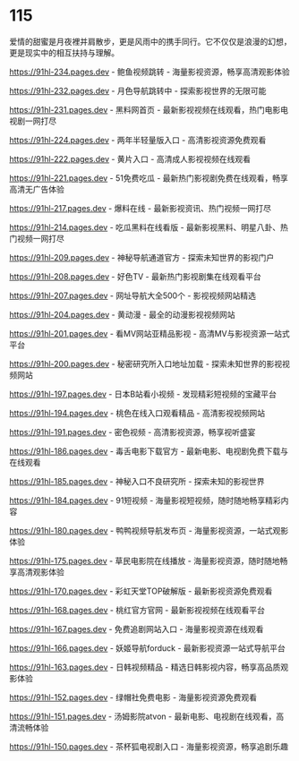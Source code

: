 # 115
爱情的甜蜜是月夜裡并肩散步，更是风雨中的携手同行。它不仅仅是浪漫的幻想，更是现实中的相互扶持与理解。

https://91hl-234.pages.dev - 鲍鱼视频跳转 - 海量影视资源，畅享高清观影体验

https://91hl-232.pages.dev - 月色导航跳转中 - 探索影视世界的无限可能

https://91hl-231.pages.dev - 黑料网首页 - 最新影视视频在线观看，热门电影电视剧一网打尽

https://91hl-224.pages.dev - 两年半轻量版入口 - 高清影视资源免费观看

https://91hl-222.pages.dev - 黄片入口 - 高清成人影视视频在线观看

https://91hl-221.pages.dev - 51免费吃瓜 - 最新热门影视剧免费在线观看，畅享高清无广告体验

https://91hl-217.pages.dev - 爆料在线 - 最新影视资讯、热门视频一网打尽

https://91hl-214.pages.dev - 吃瓜黑料在线看版 - 最新影视黑料、明星八卦、热门视频一网打尽

https://91hl-209.pages.dev - 神秘导航通道官方 - 探索未知世界的影视门户

https://91hl-208.pages.dev - 好色TV - 最新热门影视剧集在线观看平台

https://91hl-207.pages.dev - 网址导航大全500个 - 影视视频网站精选

https://91hl-204.pages.dev - 黄动漫 - 最全的动漫影视视频网站

https://91hl-201.pages.dev - 看MV网站亚精品影视 - 高清MV与影视资源一站式平台

https://91hl-200.pages.dev - 秘密研究所入口地址加载 - 探索未知世界的影视视频网站

https://91hl-197.pages.dev - 日本B站看小视频 - 发现精彩短视频的宝藏平台

https://91hl-194.pages.dev - 桃色在线入口观看精品 - 高清影视视频网站

https://91hl-191.pages.dev - 密色视频 - 高清影视资源，畅享视听盛宴

https://91hl-186.pages.dev - 毒舌电影下载官方 - 最新电影、电视剧免费下载与在线观看

https://91hl-185.pages.dev - 神秘入口不良研究所 - 探索未知的影视世界

https://91hl-184.pages.dev - 91短视频 - 海量影视短视频，随时随地畅享精彩内容

https://91hl-180.pages.dev - 鸭鸭视频导航发布页 - 海量影视资源，一站式观影体验

https://91hl-175.pages.dev - 草民电影院在线播放 - 海量影视资源，随时随地畅享高清观影体验

https://91hl-170.pages.dev - 彩虹天堂TOP破解版 - 最新影视资源免费观看

https://91hl-168.pages.dev - 桃红官方官网 - 最新影视视频在线观看平台

https://91hl-167.pages.dev - 免费追剧网站入口 - 海量影视资源在线观看

https://91hl-166.pages.dev - 妖姬导航forduck - 最新影视资源一站式导航平台

https://91hl-163.pages.dev - 日韩视频精品 - 精选日韩影视内容，畅享高品质观影体验

https://91hl-152.pages.dev - 绿帽社免费电影 - 海量影视资源免费观看

https://91hl-151.pages.dev - 汤姆影院atvon - 最新电影、电视剧在线观看，高清流畅体验

https://91hl-150.pages.dev - 茶杯狐电视剧入口 - 海量影视资源，畅享追剧乐趣
